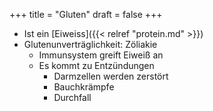 +++
title = "Gluten"
draft = false
+++

-   Ist ein [Eiweiss]({{< relref "protein.md" >}})
-   Glutenunverträglichkeit: Zöliakie
    -   Immunsystem greift Eiweiß an
    -   Es kommt zu Entzündungen
        -   Darmzellen werden zerstört
        -   Bauchkrämpfe
        -   Durchfall
